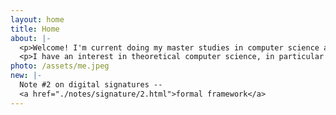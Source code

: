 ```yaml
---
layout: home
title: Home
about: |-
  <p>Welcome! I'm current doing my master studies in computer science at ETH Zürich, after I finished my bachelor degree at Shanghai Jiao Tong University.</p>
  <p>I have an interest in theoretical computer science, in particular exploiting randomness algorithmically. My undergraduate project and thesis themes were Markov chain Monte Carlo and Boolean satisfiability. I learnt a lot from my advisors Prof. Chihao Zhang and Prof. Dominik Scheder, to whom I am always grateful.</p>
photo: /assets/me.jpeg
new: |-
  Note #2 on digital signatures --
  <a href="./notes/signature/2.html">formal framework</a>
---
```


